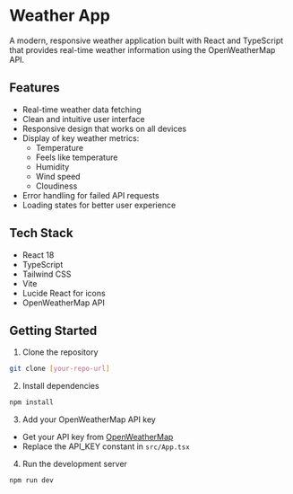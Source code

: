 # Weather App

A modern, responsive weather application built with React and TypeScript that provides real-time weather information using the OpenWeatherMap API.

## Features

- Real-time weather data fetching
- Clean and intuitive user interface
- Responsive design that works on all devices
- Display of key weather metrics:
  - Temperature
  - Feels like temperature
  - Humidity
  - Wind speed
  - Cloudiness
- Error handling for failed API requests
- Loading states for better user experience

## Tech Stack

- React 18
- TypeScript
- Tailwind CSS
- Vite
- Lucide React for icons
- OpenWeatherMap API

## Getting Started

1. Clone the repository
```bash
git clone [your-repo-url]
```

2. Install dependencies
```bash
npm install
```

3. Add your OpenWeatherMap API key
- Get your API key from [OpenWeatherMap](https://openweathermap.org/api)
- Replace the API_KEY constant in `src/App.tsx`

4. Run the development server
```bash
npm run dev
```
